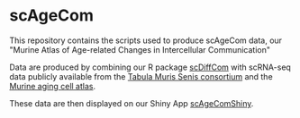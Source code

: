 # scAgeCom 

This repository contains the scripts used to produce scAgeCom data,
our "Murine Atlas of Age-related Changes in Intercellular Communication" 

Data are produced by combining our R package
[scDiffCom]("https://github.com/CyrilLagger/scDiffCom")
with scRNA-seq data publicly available from the
[Tabula Muris Senis consortium](https://tabula-muris-senis.ds.czbiohub.org/)
and the
[Murine aging cell atlas](https://mca.research.calicolabs.com/).

These data are then displayed on our Shiny App
[scAgeComShiny](https://github.com/CyrilLagger/scAgeComShiny).
